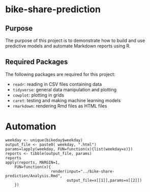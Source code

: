 # bike-share-prediction

## Purpose

The purpose of this project is to demonstrate how to build and use predictive models and automate Markdown reports using R.

## Required Packages

The following packages are required for this project:

- `readr`: reading in CSV files containing data
- `tidyverse`: general data manipulation and plotting
- `cowplot`: plotting in grids
- `caret`: testing and making machine learning models
- `rmarkdown`: rendering Rmd files as HTML files


# Automation

```
weekday <- unique(bikeday$weekday)
output_file <- paste0( weekday, ".html")
params=lapply(weekday, FUN=function(x){list(weekday=x)})
reports <- tibble(output_file, params)
reports
apply(reports, MARGIN=1, 
    FUN=function(x){
                    render(input="../bike-share-prediction/Analysis.Rmd",
                           output_file=x[[1]],params=x[[2]])
    })
```